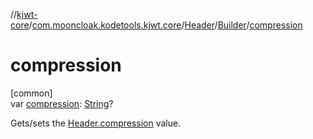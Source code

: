//[kjwt-core](../../../../index.md)/[com.mooncloak.kodetools.kjwt.core](../../index.md)/[Header](../index.md)/[Builder](index.md)/[compression](compression.md)

# compression

[common]\
var [compression](compression.md): [String](https://kotlinlang.org/api/latest/jvm/stdlib/kotlin/-string/index.html)?

Gets/sets the [Header.compression](../compression.md) value.
